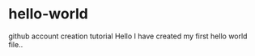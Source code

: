 # hello-world
github account creation tutorial
 Hello
  I have created my first hello world file..
  

